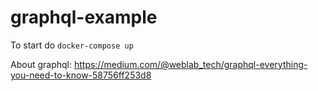 # graphql-example
To start do `docker-compose up`

About graphql:
https://medium.com/@weblab_tech/graphql-everything-you-need-to-know-58756ff253d8
